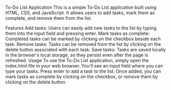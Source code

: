 To-Do List Application
This is a simple To-Do List application built using HTML, CSS, and JavaScript. It allows users to add tasks, mark them as complete, and remove them from the list.

Features
Add tasks: Users can easily add new tasks to the list by typing them into the input field and pressing enter.
Mark tasks as complete: Completed tasks can be marked by clicking on the checkbox beside each task.
Remove tasks: Tasks can be removed from the list by clicking on the delete button associated with each task.
Save tasks: Tasks are saved locally in the browser's local storage, so they persist even after the page is refreshed.
Usage
To use the To-Do List application, simply open the index.html file in your web browser. You'll see an input field where you can type your tasks. Press enter to add a task to the list. Once added, you can mark tasks as complete by clicking on the checkbox, or remove them by clicking on the delete button.
